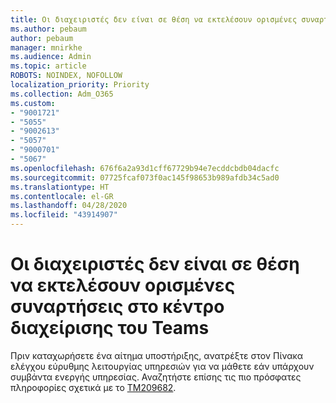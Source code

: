 ```yaml
---
title: Οι διαχειριστές δεν είναι σε θέση να εκτελέσουν ορισμένες συναρτήσεις στο κέντρο διαχείρισης του Teams
ms.author: pebaum
author: pebaum
manager: mnirkhe
ms.audience: Admin
ms.topic: article
ROBOTS: NOINDEX, NOFOLLOW
localization_priority: Priority
ms.collection: Adm_O365
ms.custom:
- "9001721"
- "5055"
- "9002613"
- "5057"
- "9000701"
- "5067"
ms.openlocfilehash: 676f6a2a93d1cff67729b94e7ecddcbdb04dacfc
ms.sourcegitcommit: 07725fcaf073f0ac145f98653b989afdb34c5ad0
ms.translationtype: HT
ms.contentlocale: el-GR
ms.lasthandoff: 04/28/2020
ms.locfileid: "43914907"
---
```

# <a name="admins-unable-to-perform-certain-functions-in-the-teams-admin-center"></a>Οι διαχειριστές δεν είναι σε θέση να εκτελέσουν ορισμένες συναρτήσεις στο κέντρο διαχείρισης του Teams

Πριν καταχωρήσετε ένα αίτημα υποστήριξης, ανατρέξτε στον Πίνακα ελέγχου εύρυθμης λειτουργίας υπηρεσιών για να μάθετε εάν υπάρχουν συμβάντα ενεργής υπηρεσίας. Αναζητήστε επίσης τις πιο πρόσφατες πληροφορίες σχετικά με το [TM209682](https://admin.microsoft.com/AdminPortal/Home/#/servicehealth?eventid=TM209682).
